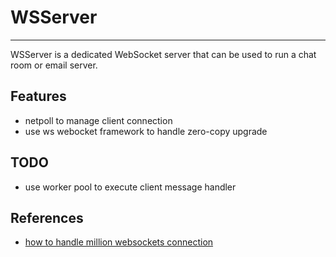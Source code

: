 # WSServer

---

WSServer is a dedicated WebSocket server that can be used to run a  chat room or email server.

## Features

- netpoll to manage client connection
- use ws webocket framework to handle zero-copy upgrade

## TODO

- use worker pool to execute client message handler

## References

- [how to handle million websockets connection](https://www.freecodecamp.org/news/million-websockets-and-go-cc58418460bb/)